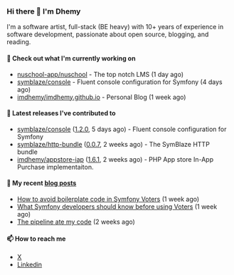 ### Hi there 👋 I'm Dhemy

I'm a software artist, full-stack (BE heavy) with 10+ years of experience in software development,
passionate about open source, blogging, and reading.

#### 👷 Check out what I'm currently working on

- [nuschool-app/nuschool](https://github.com/nuschool-app/nuschool) - The top notch LMS (1 day ago)
- [symblaze/console](https://github.com/symblaze/console) - Fluent console configuration for Symfony (4 days ago)
- [imdhemy/imdhemy.github.io](https://github.com/imdhemy/imdhemy.github.io) - Personal Blog (1 week ago)

#### 🔭 Latest releases I've contributed to

- [symblaze/console](https://github.com/symblaze/console) ([1.2.0](https://github.com/symblaze/console/releases/tag/1.2.0), 5 days ago) - Fluent console configuration for Symfony
- [symblaze/http-bundle](https://github.com/symblaze/http-bundle) ([0.0.7](https://github.com/symblaze/http-bundle/releases/tag/0.0.7), 2 weeks ago) - The SymBlaze HTTP bundle
- [imdhemy/appstore-iap](https://github.com/imdhemy/appstore-iap) ([1.6.1](https://github.com/imdhemy/appstore-iap/releases/tag/1.6.1), 2 weeks ago) - PHP App store In-App Purchase implementaiton.

#### 📜 My recent [blog posts](https://imdhemy.com/)

- [How to avoid boilerplate code in Symfony Voters](https://imdhemy.com/blog/php/how-to-avoid-boilerplate-code-in-symfony-voters.html) (1 week ago)
- [What Symfony developers should know before using Voters](https://imdhemy.com/blog/php/what-symfony-developers-should-know-before-using-voters.html) (1 week ago)
- [The pipeline ate my code](https://imdhemy.com/blog/generic/the-pipeline-ate-my-code.html) (2 weeks ago)

#### 📫 How to reach me

- [X](https://twitter.com/imdhemy)
- [Linkedin](https://linkedin.com/in/imdhemy)
